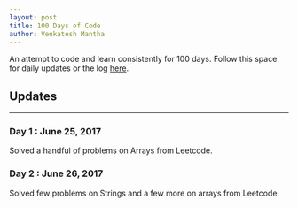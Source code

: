 ```yaml
--- 
layout: post
title: 100 Days of Code
author: Venkatesh Mantha
---
```


An attempt to code and learn consistently for 100 days. Follow this space for daily updates or the log [here](https://github.com/venkateshmantha/100-days-of-code/blob/master/log.md).

## Updates 
-----
### Day 1 : June 25, 2017

Solved a handful of problems on Arrays from Leetcode.

### Day 2 : June 26, 2017

Solved few problems on Strings and a few more on arrays from Leetcode.
